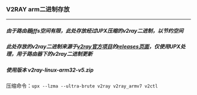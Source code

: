 ### V2RAY arm二进制存放
***
##### 由于路由器jffs空间有限，此处存放经过UPX压缩的v2ray二进制，以节约空间<br/>
##### 此处存放的v2ray二进制来源于[v2ray官方项目](https://github.com/v2fly/v2ray-core)的[releases页面](https://github.com/v2fly/v2ray-core/releases)，仅使用UPX处理，用于路由器下的v2ray二进制更新<br/>
##### 使用版本 v2ray-linux-arm32-v5.zip

压缩命令：`upx --lzma --ultra-brute v2ray v2ray_armv7 v2ctl`

